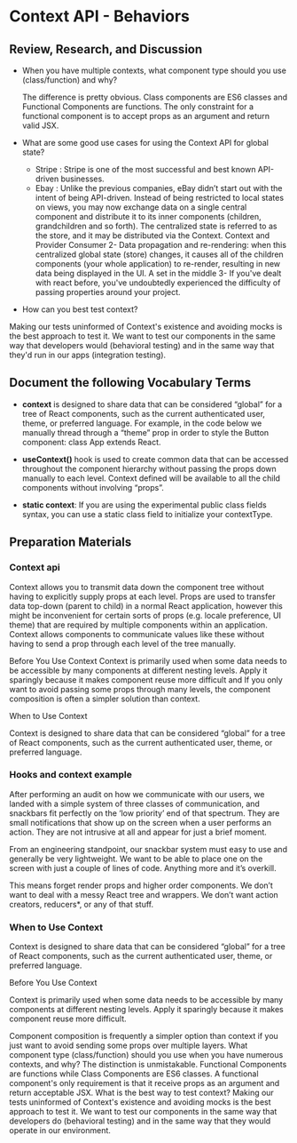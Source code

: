 # Context API - Behaviors

## Review, Research, and Discussion

- When you have multiple contexts, what component type should you use (class/function) and why?

  The difference is pretty obvious. Class components are ES6 classes and Functional Components are functions. The only constraint for a functional component is to accept props as an argument and return valid JSX.

- What are some good use cases for using the Context API for global state?

  - Stripe : Stripe is one of the most successful and best known API-driven businesses.
  - Ebay : Unlike the previous companies, eBay didn’t start out with the intent of being API-driven.
    Instead of being restricted to local states on views, you may now exchange data on a single central component and distribute it to its inner components (children, grandchildren and so forth). The centralized state is referred to as the store, and it may be distributed via the Context. Context and Provider Consumer 2- Data propagation and re-rendering: when this centralized global state (store) changes, it causes all of the children components (your whole application) to re-render, resulting in new data being displayed in the UI. A set in the middle 3- If you've dealt with react before, you've undoubtedly experienced the difficulty of passing properties around your project.

- How can you best test context?

Making our tests uninformed of Context's existence and avoiding mocks is the best approach to test it. We want to test our components in the same way that developers would (behavioral testing) and in the same way that they'd run in our apps (integration testing).

## Document the following Vocabulary Terms

- **context** is designed to share data that can be considered “global” for a tree of React components, such as the current authenticated user, theme, or preferred language. For example, in the code below we manually thread through a “theme” prop in order to style the Button component: class App extends React.

- **useContext()** hook is used to create common data that can be accessed throughout the component hierarchy without passing the props down manually to each level. Context defined will be available to all the child components without involving “props”.

- **static context**: If you are using the experimental public class fields syntax, you can use a static class field to initialize your contextType.

## Preparation Materials

### Context api

Context allows you to transmit data down the component tree without having to explicitly supply props at each level. Props are used to transfer data top-down (parent to child) in a normal React application, however this might be inconvenient for certain sorts of props (e.g. locale preference, UI theme) that are required by multiple components within an application. Context allows components to communicate values like these without having to send a prop through each level of the tree manually.

Before You Use Context Context is primarily used when some data needs to be accessible by many components at different nesting levels. Apply it sparingly because it makes component reuse more difficult and If you only want to avoid passing some props through many levels, the component composition is often a simpler solution than context.

When to Use Context

Context is designed to share data that can be considered “global” for a tree of React components, such as the current authenticated user, theme, or preferred language.

### Hooks and context example

After performing an audit on how we communicate with our users, we landed with a simple system of three classes of communication, and snackbars fit perfectly on the ‘low priority’ end of that spectrum. They are small notifications that show up on the screen when a user performs an action. They are not intrusive at all and appear for just a brief moment.

From an engineering standpoint, our snackbar system must easy to use and generally be very lightweight. We want to be able to place one on the screen with just a couple of lines of code. Anything more and it’s overkill.

This means forget render props and higher order components. We don’t want to deal with a messy React tree and wrappers. We don’t want action creators, reducers\*, or any of that stuff.

### When to Use Context

Context is designed to share data that can be considered “global” for a tree of React components, such as the current authenticated user, theme, or preferred language.

Before You Use Context

Context is primarily used when some data needs to be accessible by many components at different nesting levels. Apply it sparingly because it makes component reuse more difficult.

Component composition is frequently a simpler option than context if you just want to avoid sending some props over multiple layers. What component type (class/function) should you use when you have numerous contexts, and why?
The distinction is unmistakable. Functional Components are functions while Class Components are ES6 classes. A functional component's only requirement is that it receive props as an argument and return acceptable JSX.
What is the best way to test context? Making our tests uninformed of Context's existence and avoiding mocks is the best approach to test it. We want to test our components in the same way that developers do (behavioral testing) and in the same way that they would operate in our environment.
